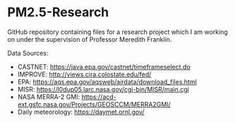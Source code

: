 # PM2.5-Research
GitHub repository containing files for a research project which I am working on under the supervision of Professor Meredith Franklin.

Data Sources:
- CASTNET: https://java.epa.gov/castnet/timeframeselect.do
- IMPROVE: http://views.cira.colostate.edu/fed/
- EPA: https://aqs.epa.gov/aqsweb/airdata/download_files.html
- MISR: https://l0dup05.larc.nasa.gov/cgi-bin/MISR/main.cgi
- NASA MERRA-2 GMI: https://acd-ext.gsfc.nasa.gov/Projects/GEOSCCM/MERRA2GMI/ 
- Daily meteorology: https://daymet.ornl.gov/
